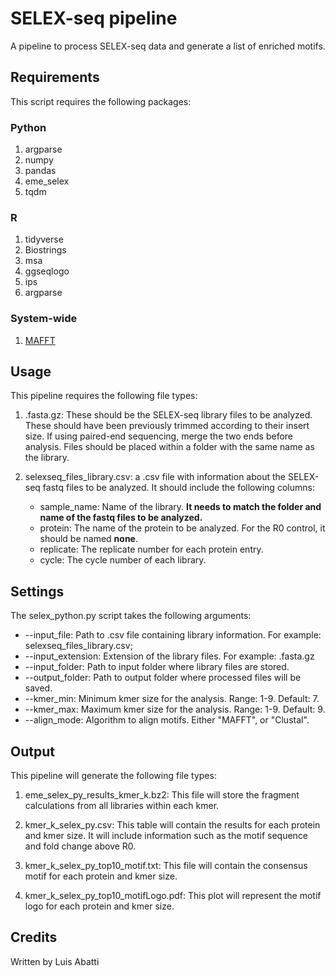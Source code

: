 # SELEX-seq pipeline
A pipeline to process SELEX-seq data and generate a list of enriched motifs.


## Requirements
This script requires the following packages:

### Python
1. argparse
2. numpy
3. pandas
4. eme_selex
5. tqdm

### R
1. tidyverse
2. Biostrings
3. msa
4. ggseqlogo
5. ips
6. argparse

### System-wide
1. [MAFFT](https://mafft.cbrc.jp/alignment/software/)


## Usage
This pipeline requires the following file types:

1) .fasta.gz: These should be the SELEX-seq library files to be analyzed. These should have been previously trimmed according to their insert size. If using paired-end sequencing, merge the two ends before analysis. Files should be placed within a folder with the same name as the library. 

2) selexseq_files_library.csv: a .csv file with information about the SELEX-seq fastq files to be analyzed. It should include the following columns:
	- sample_name: Name of the library. **It needs to match the folder and name of the fastq files to be analyzed.**
	- protein: The name of the protein to be analyzed. For the R0 control, it should be named **none**.
	- replicate: The replicate number for each protein entry.
	- cycle: The cycle number of each library.

## Settings
The selex_python.py script takes the following arguments:
- --input_file: Path to .csv file containing library information. For example: selexseq_files_library.csv;
- --input_extension: Extension of the library files. For example: .fasta.gz
- --input_folder: Path to input folder where library files are stored.
- --output_folder: Path to output folder where processed files will be saved.
- --kmer_min: Minimum kmer size for the analysis. Range: 1-9. Default: 7.
- --kmer_max: Maximum kmer size for the analysis. Range: 1-9. Default: 9. 
- --align_mode: Algorithm to align motifs. Either "MAFFT", or "Clustal".

## Output
This pipeline will generate the following file types:

1) eme_selex_py_results_kmer_k.bz2: This file will store the fragment calculations from all libraries within each kmer.

2) kmer_k_selex_py.csv: This table will contain the results for each protein and kmer size. It will include information such as the motif sequence and fold change above R0.

3) kmer_k_selex_py_top10_motif.txt: This file will contain the consensus motif for each protein and kmer size.

4) kmer_k_selex_py_top10_motifLogo.pdf: This plot will represent the motif logo for each protein and kmer size.


## Credits
Written by Luis Abatti
